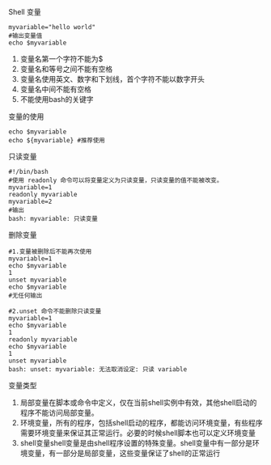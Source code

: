 Shell 变量

```shell
myvariable="hello world"
#输出变量值
echo $myvariable
```

1. 变量名第一个字符不能为$
2. 变量名和等号之间不能有空格
3. 变量名使用英文、数字和下划线，首个字符不能以数字开头
4. 变量名中间不能有空格
5. 不能使用bash的关键字

变量的使用

```shell
echo $myvariable
echo ${myvariable} #推荐使用
```

只读变量

```shell
#!/bin/bash
#使用 readonly 命令可以将变量定义为只读变量，只读变量的值不能被改变。
myvariable=1
readonly myvariable
myvariable=2
#输出
bash: myvariable: 只读变量
```

删除变量

```shell
#1.变量被删除后不能再次使用
myvariable=1
echo $myvariable
1
unset myvariable
echo $myvariable
#无任何输出

#2.unset 命令不能删除只读变量
myvariable=1
echo $myvariable
1
readonly myvariable
echo $myvariable
1
unset myvariable
bash: unset: myvariable: 无法取消设定: 只读 variable
```

变量类型

1. 局部变量在脚本或命令中定义，仅在当前shell实例中有效，其他shell启动的程序不能访问局部变量。
2. 环境变量，所有的程序，包括shell启动的程序，都能访问环境变量，有些程序需要环境变量来保证其正常运行。必要的时候shell脚本也可以定义环境变量
3. shell变量shell变量是由shell程序设置的特殊变量。shell变量中有一部分是环境变量，有一部分是局部变量，这些变量保证了shell的正常运行

